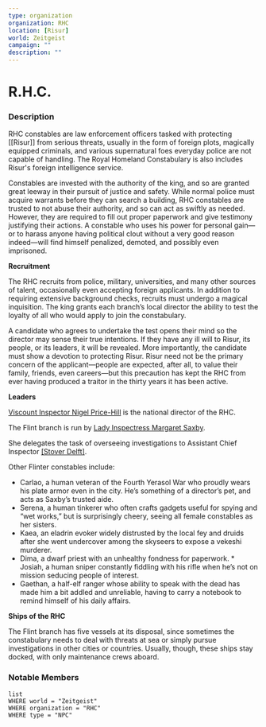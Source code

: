 ```yaml
---
type: organization
organization: RHC
location: [Risur]
world: Zeitgeist 
campaign: ""
description: ""
---
```


# R.H.C.

### Description
RHC constables are law enforcement officers tasked with protecting [[Risur]] from serious threats, usually in the form of foreign plots, magically equipped criminals, and various supernatural foes everyday police are not capable of handling. The Royal Homeland Constabulary is also includes Risur's foreign intelligence service.

Constables are invested with the authority of the king, and so are granted great leeway in their pursuit of justice and safety. While normal police must acquire warrants before they can search a building, RHC constables are trusted to not abuse their authority, and so can act as swiftly as needed. However, they are required to fill out proper paperwork and give testimony justifying their actions. A constable who uses his power for personal gain—or to harass anyone having political clout without a very good reason indeed—will find himself penalized, demoted, and possibly even imprisoned.

**Recruitment**

The RHC recruits from police, military, universities, and many other sources of talent, occasionally even accepting foreign applicants. In addition to requiring extensive background checks, recruits must undergo a magical inquisition. The king grants each branch’s local director the ability to test the loyalty of all who would apply to join the constabulary.

A candidate who agrees to undertake the test opens their mind so the director may sense their true intentions. If they have any ill will to Risur, its people, or its leaders, it will be revealed. More importantly, the candidate must show a devotion to protecting Risur. Risur need not be the primary concern of the applicant—people are expected, after all, to value their family, friends, even careers—but this precaution has kept the RHC from ever having produced a traitor in the thirty years it has been active.

**Leaders**

[Viscount Inspector Nigel Price-Hill](https://cdn.discordapp.com/attachments/544671481393840129/932249225750781952/Lord_Nigel_Price-Hill.png) is the national director of the RHC.

The Flint branch is run by [Lady Inspectress Margaret Saxby](https://zeitgeist-age-of-enlightenment.tiddlyhost.com/#Lady%20Inspectress%20Margaret%20Saxby).

She delegates the task of overseeing investigations to Assistant Chief Inspector [[Stover Delft]](https://zeitgeist-age-of-enlightenment.tiddlyhost.com/#Assistant%20Chief%20Inspector%20Stover%20Delft).

Other Flinter constables include:

-   Carlao, a human veteran of the Fourth Yerasol War who proudly wears his plate armor even in the city. He’s something of a director’s pet, and acts as Saxby’s trusted aide.
-   Serena, a human tinkerer who often crafts gadgets useful for spying and “wet works,” but is surprisingly cheery, seeing all female constables as her sisters.
-   Kaea, an eladrin evoker widely distrusted by the local fey and druids after she went undercover among the skyseers to expose a vekeshi murderer.
-   Dima, a dwarf priest with an unhealthy fondness for paperwork. * Josiah, a human sniper constantly fiddling with his rifle when he’s not on mission seducing people of interest.
-   Gaethan, a half-elf ranger whose ability to speak with the dead has made him a bit addled and unreliable, having to carry a notebook to remind himself of his daily affairs.

**Ships of the RHC**

The Flint branch has five vessels at its disposal, since sometimes the constabulary needs to deal with threats at sea or simply pursue investigations in other cities or countries. Usually, though, these ships stay docked, with only maintenance crews aboard.

### Notable Members
```dataview 
list
WHERE world = "Zeitgeist"
WHERE organization = "RHC"
WHERE type = "NPC"
```